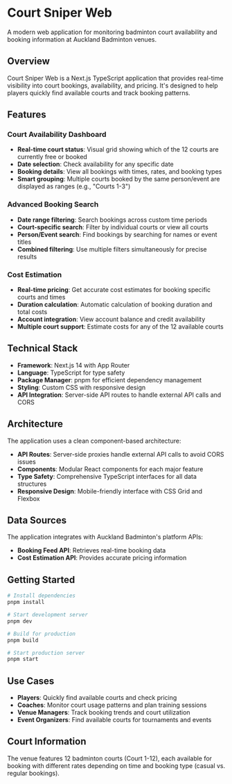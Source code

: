 # Court Sniper Web

A modern web application for monitoring badminton court availability and booking information at Auckland Badminton venues.

## Overview

Court Sniper Web is a Next.js TypeScript application that provides real-time visibility into court bookings, availability, and pricing. It's designed to help players quickly find available courts and track booking patterns.

## Features

### Court Availability Dashboard
- **Real-time court status**: Visual grid showing which of the 12 courts are currently free or booked
- **Date selection**: Check availability for any specific date
- **Booking details**: View all bookings with times, rates, and booking types
- **Smart grouping**: Multiple courts booked by the same person/event are displayed as ranges (e.g., "Courts 1-3")

### Advanced Booking Search
- **Date range filtering**: Search bookings across custom time periods
- **Court-specific search**: Filter by individual courts or view all courts
- **Person/Event search**: Find bookings by searching for names or event titles
- **Combined filtering**: Use multiple filters simultaneously for precise results

### Cost Estimation
- **Real-time pricing**: Get accurate cost estimates for booking specific courts and times
- **Duration calculation**: Automatic calculation of booking duration and total costs
- **Account integration**: View account balance and credit availability
- **Multiple court support**: Estimate costs for any of the 12 available courts

## Technical Stack

- **Framework**: Next.js 14 with App Router
- **Language**: TypeScript for type safety
- **Package Manager**: pnpm for efficient dependency management
- **Styling**: Custom CSS with responsive design
- **API Integration**: Server-side API routes to handle external API calls and CORS

## Architecture

The application uses a clean component-based architecture:

- **API Routes**: Server-side proxies handle external API calls to avoid CORS issues
- **Components**: Modular React components for each major feature
- **Type Safety**: Comprehensive TypeScript interfaces for all data structures
- **Responsive Design**: Mobile-friendly interface with CSS Grid and Flexbox

## Data Sources

The application integrates with Auckland Badminton's platform APIs:
- **Booking Feed API**: Retrieves real-time booking data
- **Cost Estimation API**: Provides accurate pricing information

## Getting Started

```bash
# Install dependencies
pnpm install

# Start development server
pnpm dev

# Build for production
pnpm build

# Start production server
pnpm start
```

## Use Cases

- **Players**: Quickly find available courts and check pricing
- **Coaches**: Monitor court usage patterns and plan training sessions
- **Venue Managers**: Track booking trends and court utilization
- **Event Organizers**: Find available courts for tournaments and events

## Court Information

The venue features 12 badminton courts (Court 1-12), each available for booking with different rates depending on time and booking type (casual vs. regular bookings).